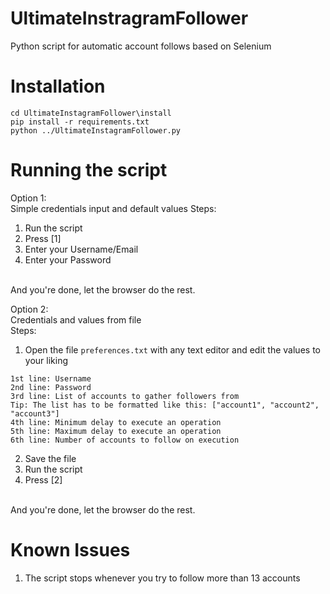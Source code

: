 # UltimateInstragramFollower
Python script for automatic account follows based on Selenium
# Installation
```
cd UltimateInstagramFollower\install
pip install -r requirements.txt
python ../UltimateInstagramFollower.py
```
# Running the script

Option 1:<br>
Simple credentials input and default values
Steps:
1. Run the script
2. Press [1]
3. Enter your Username/Email
4. Enter your Password
<br>
And you're done, let the browser do the rest.

Option 2:<br>
Credentials and values from file<br>
Steps:
1. Open the file `preferences.txt` with any text editor and edit the values to your liking
```
1st line: Username
2nd line: Password
3rd line: List of accounts to gather followers from
Tip: The list has to be formatted like this: ["account1", "account2", "account3"]
4th line: Minimum delay to execute an operation
5th line: Maximum delay to execute an operation
6th line: Number of accounts to follow on execution
```
2. Save the file
3. Run the script
4. Press [2]
<br>
And you're done, let the browser do the rest.

# Known Issues
1. The script stops whenever you try to follow more than 13 accounts
